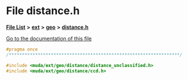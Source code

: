

# File distance.h

[**File List**](files.md) **>** [**ext**](dir_dee31a662aa40cb7fc08cb07824f4a9a.md) **>** [**geo**](dir_e05e4ae50bce28830f3a7b1d7f2eeff2.md) **>** [**distance.h**](distance_8h.md)

[Go to the documentation of this file](distance_8h.md)


```C++
#pragma once
/*****************************************************************/

#include <muda/ext/geo/distance/distance_unclassified.h>
#include <muda/ext/geo/distance/ccd.h>
```


